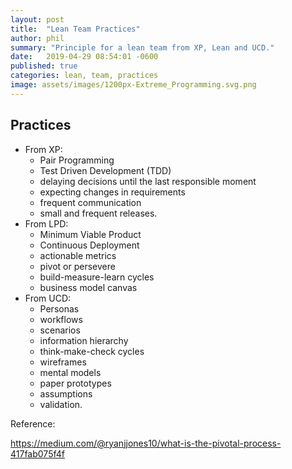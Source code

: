 ```yaml
---
layout: post
title:  "Lean Team Practices"
author: phil
summary: "Principle for a lean team from XP, Lean and UCD."
date:   2019-04-29 08:54:01 -0600
published: true
categories: lean, team, practices
image: assets/images/1200px-Extreme_Programming.svg.png
---
```

## Practices
 * From XP: 
   * Pair Programming
   * Test Driven Development (TDD)
   * delaying decisions until the last responsible moment
   * expecting changes in requirements
   * frequent communication
   * small and frequent releases.
 * From LPD: 
    * Minimum Viable Product
    * Continuous Deployment
    * actionable metrics
    * pivot or persevere
    * build-measure-learn cycles
    * business model canvas
 * From UCD: 
    * Personas
    * workflows
    * scenarios
    * information hierarchy
    * think-make-check cycles
    * wireframes
    * mental models
    * paper prototypes
    * assumptions
    * validation.

Reference:

https://medium.com/@ryanjjones10/what-is-the-pivotal-process-417fab075f4f
